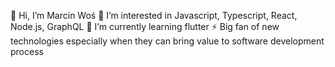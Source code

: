 👋 Hi, I’m Marcin Woś
👀 I’m interested in Javascript, Typescript, React, Node.js, GraphQL
🌱 I’m currently learning flutter
⚡ Big fan of new technologies especially when they can bring value to software development process


<!---
CaptainObjective/CaptainObjective is a ✨ special ✨ repository because its `README.md` (this file) appears on your GitHub profile.
You can click the Preview link to take a look at your changes.
--->
